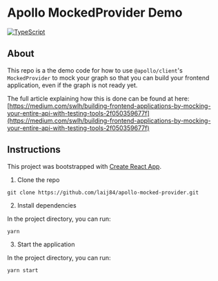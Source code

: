# Apollo MockedProvider Demo

[![TypeScript](https://img.shields.io/badge/%3C%2F%3E-TypeScript-%230074c1.svg)](http://www.typescriptlang.org/)

## About

This repo is a the demo code for how to use `@apollo/client`'s `MockedProvider` to mock your graph so that you can build your frontend application, even if the graph is not ready yet.

The full article explaining how this is done can be found at here:
[https://medium.com/swlh/building-frontend-applications-by-mocking-your-entire-api-with-testing-tools-2f050359677f](https://medium.com/swlh/building-frontend-applications-by-mocking-your-entire-api-with-testing-tools-2f050359677f)

## Instructions

This project was bootstrapped with [Create React App](https://github.com/facebook/create-react-app).

1. Clone the repo

```
git clone https://github.com/laij84/apollo-mocked-provider.git
```

2. Install dependencies

In the project directory, you can run:

```
yarn
```

3. Start the application

In the project directory, you can run:

```
yarn start
```
